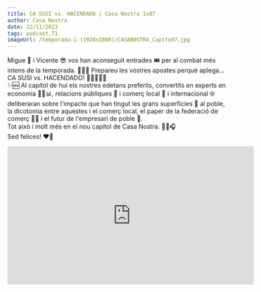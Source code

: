 ```yaml
---
title: CA SUSI vs. HACENDADO | Casa Nostra 1x07
author: Casa Nostra
date: 22/11/2023
tags: podcast,T1
imageUrl: /temporada-1-(1920x1080)/CASANOSTRA_Capíto07.jpg
---
```


<p>Migue 🥸 i Vicente 😎 vos han aconseguit entrades 🎟️ per al combat més intens de la temporada. 🥊👊💥
Prepareu les vostres apostes perquè aplega... CA SUSI vs. HACENDADO! 👩‍🍳🆚👨‍💼 
<br>✨🆕 Al capítol de hui els nostres edetans preferits, convertits en experts en economia 🧑‍🏫📊, relacions públiques 👔 i comerç local 📍 i internacional 🌐 deliberaran sobre l&#39;impacte que han tingut les grans superfícies 🏬 al poble, la dicotomia entre aquestes i el comerç local, el paper de la federació de comerç 🛒🏪 i el futur de l&#39;empresari de poble 😬.
<br>Tot això i molt més en el nou capítol de Casa Nostra. 🧍‍♀️🎧
<br>Sed felices! ❤️🫶</p>

<iframe width="560" height="315" src="https://www.youtube.com/embed/bInZmI4MUPs?si=wrSNUTSrERHPICPq" title="YouTube video player" frameborder="0" allow="accelerometer; autoplay; clipboard-write; encrypted-media; gyroscope; picture-in-picture; web-share" referrerpolicy="strict-origin-when-cross-origin" allowfullscreen></iframe>
